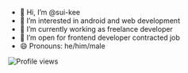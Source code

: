 - 👋 Hi, I’m @sui-kee
- 👀 I’m interested in android and web development
- 🌱 I’m currently working as freelance developer
- 💞️ I’m open for frontend developer contracted job
- 😄 Pronouns: he/him/male

![Profile views](https://hits.seeyoufarm.com/api/count/incr/badge.svg?url=https%3A%2F%2Fgithub.com%2Fsui-kee&count_bg=%2379C83D&title_bg=%23555555&icon=github.svg&icon_color=%23E7E7E7&title=Profile+Views&edge_flat=false)


<!---
sui-kee/sui-kee is a ✨ special ✨ repository because its `README.md` (this file) appears on your GitHub profile.
You can click the Preview link to take a look at your changes.
--->
